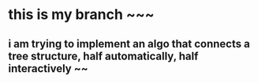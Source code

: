 # this is my branch ~~~
## i am trying to implement an algo that connects a tree structure, half automatically, half interactively ~~